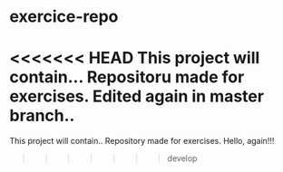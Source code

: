 # exercice-repo
<<<<<<< HEAD
This project will contain...
Repositoru made for exercises.
Edited again in master branch..
=======
This project will contain..
Repository made for exercises.
Hello, again!!!
>>>>>>> develop

